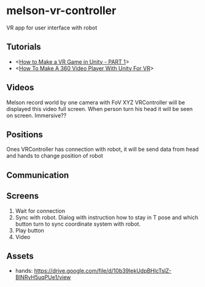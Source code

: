 # melson-vr-controller
VR app for user interface with robot


## Tutorials
- <[How to Make a VR Game in Unity - PART 1](https://www.youtube.com/watch?v=HhtTtvBF5bI&list=PLpEoiloH-4eP-OKItF8XNJ8y8e1asOJud&index=2&ab_channel=ValemTutorials)>
- <[How To Make A 360 Video Player With Unity For VR](https://www.youtube.com/watch?v=1WDU0RHOBsA&ab_channel=FistFullofShrimp)>

## Videos
Melson record world by one camera with FoV XYZ
VRController will be displayed this video full screen.
When person turn his head it will be seen on screen. Immersive??

## Positions
Ones VRController has connection with robot, it will be send data from head and hands to change position of robot

## Communication


## Screens
1. Wait for connection
2. Sync with robot. Dialog with instruction how to stay in T pose and which button turn to sync coordinate system with robot.
3. Play button
4. Video

## Assets
- hands: https://drive.google.com/file/d/10b39IekUdpBHlcTslZ-BlNRyH5uqPUe1/view